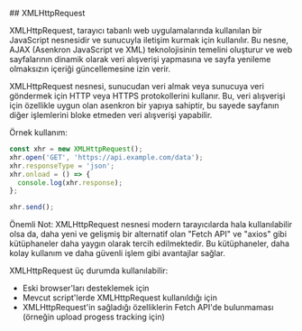 ## XMLHttpRequest

XMLHttpRequest, tarayıcı tabanlı web uygulamalarında kullanılan bir JavaScript nesnesidir ve sunucuyla iletişim kurmak için kullanılır. Bu nesne, AJAX (Asenkron JavaScript ve XML) teknolojisinin temelini oluşturur ve web sayfalarının dinamik olarak veri alışverişi yapmasına ve sayfa yenileme olmaksızın içeriği güncellemesine izin verir.

XMLHttpRequest nesnesi, sunucudan veri almak veya sunucuya veri göndermek için HTTP veya HTTPS protokollerini kullanır. Bu, veri alışverişi için özellikle uygun olan asenkron bir yapıya sahiptir, bu sayede sayfanın diğer işlemlerini bloke etmeden veri alışverişi yapabilir.

Örnek kullanım:

```js
const xhr = new XMLHttpRequest();
xhr.open('GET', 'https://api.example.com/data');
xhr.responseType = 'json';
xhr.onload = () => {
  console.log(xhr.response);
};

xhr.send();
```

Önemli Not: XMLHttpRequest nesnesi modern tarayıcılarda hala kullanılabilir olsa da, daha yeni ve gelişmiş bir alternatif olan "Fetch API" ve "axios" gibi kütüphaneler daha yaygın olarak tercih edilmektedir. Bu kütüphaneler, daha kolay kullanım ve daha güvenli işlem gibi avantajlar sağlar.

XMLHttpRequest üç durumda kullanılabilir:

- Eski browser'ları desteklemek için
- Mevcut script'lerde XMLHttpRequest kullanıldığı için
- XMLHttpRequest'in sağladığı özelliklerin Fetch API'de bulunmaması (örneğin upload progess tracking için)
